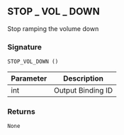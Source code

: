 ## STOP \_  VOL \_  DOWN

Stop ramping the volume down


### Signature

`STOP_VOL_DOWN ()`


| Parameter | Description |
| --- | --- |
| int | Output Binding ID |


### Returns

`None`